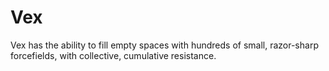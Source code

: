 # Vex
Vex has the ability to fill empty spaces with hundreds of small, razor-sharp forcefields, with collective, cumulative resistance.
